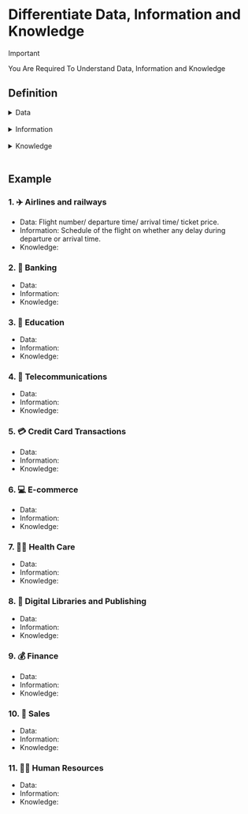 # Differentiate Data, Information and Knowledge

>[!IMPORTANT]
>You Are Required To Understand Data, Information and Knowledge

## Definition

<details>
<summary>Data</summary>
<br>
1. Raw facts about things and events.
  <br><br>
2. Raw data the not yet been processed to reveal the meaning.
  <br><br>
3. Data refers to raw, unprocessed facts, figures, or symbols that have no meaning on their own.
</details>
<br>
<details>
<summary>Information</summary>
<br>
1. Transformed data that has value for decision making <br><br>
2. Information is data that has been processed, organized, or structured in a way that it becomes meaningful and useful for a specific purpose.
</details>
<br>
<details>
<summary>Knowledge</summary>
<br>
1. Raw facts about things and events <br><br>
2. Knowledge is about taking actions or making decisions informed by analyzing data and information.
</details>
<br>

## Example

### 1. ✈️ Airlines and railways
- Data: Flight number/ departure time/ arrival time/ ticket price.
- Information: Schedule of the flight on whether any delay during departure or arrival time.
- Knowledge: 
  
### 2. 🏦 Banking
- Data:
- Information:
- Knowledge:
  
### 3. 🏫 Education
- Data:
- Information:
- Knowledge:
  
### 4. 🔭 Telecommunications
- Data:
- Information:
- Knowledge:
  
### 5. 💳 Credit Card Transactions
- Data:
- Information:
- Knowledge:
  
### 6. 💻 E-commerce
- Data:
- Information:
- Knowledge:
  
### 7. 👨‍⚕️ Health Care
- Data:
- Information:
- Knowledge:
  
### 8. 📖 Digital Libraries and Publishing
- Data:
- Information:
- Knowledge:
  
### 9. 💰 Finance
- Data:
- Information:
- Knowledge:
  
### 10. 💁 Sales
- Data:
- Information:
- Knowledge:
  
### 11. 👨‍💼 Human Resources
- Data:
- Information:
- Knowledge:
  
